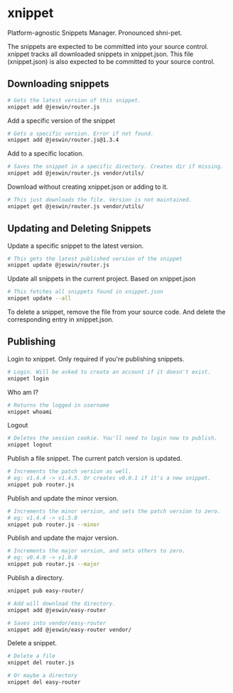 # xnippet

Platform-agnostic Snippets Manager. Pronounced shni-pet.

The snippets are expected to be committed into your source control. xnippet tracks all downloaded snippets in xnippet.json. This file (xnippet.json) is also expected to be committed to your source control.

## Downloading snippets

```sh
# Gets the latest version of this snippet.
xnippet add @jeswin/router.js
```

Add a specific version of the snippet

```sh
# Gets a specific version. Error if not found.
xnippet add @jeswin/router.js@1.3.4
```

Add to a specific location.

```sh
# Saves the snippet in a specific directory. Creates dir if missing.
xnippet add @jeswin/router.js vendor/utils/
```

Download without creating xnippet.json or adding to it.

```sh
# This just downloads the file. Version is not maintained.
xnippet get @jeswin/router.js vendor/utils/
```

## Updating and Deleting Snippets

Update a specific snippet to the latest version.

```sh
# This gets the latest published version of the snippet
xnippet update @jeswin/router.js
```

Update all snippets in the current project. Based on xnippet.json

```sh
# This fetches all snippets found in xnippet.json
xnippet update --all
```

To delete a snippet, remove the file from your source code.
And delete the corresponding entry in xnippet.json.

## Publishing

Login to xnippet. Only required if you're publishing snippets.

```sh
# Login. Will be asked to create an account if it doesn't exist.
xnippet login
```

Who am I?

```sh
# Returns the logged in username
xnippet whoami
```

Logout

```sh
# Deletes the session cookie. You'll need to login now to publish.
xnippet logout
```

Publish a file snippet. The current patch version is updated.

```sh
# Increments the patch version as well.
# eg: v1.4.4 -> v1.4.5. Or creates v0.0.1 if it's a new snippet.
xnippet pub router.js
```

Publish and update the minor version.

```sh
# Increments the minor version, and sets the patch version to zero.
# eg: v1.4.4 -> v1.5.0
xnippet pub router.js --minor
```

Publish and update the major version.

```sh
# Increments the major version, and sets others to zero.
# eg: v0.4.0 -> v1.0.0
xnippet pub router.js --major
```

Publish a directory. 

```sh
xnippet pub easy-router/

# Add will download the directory.
xnippet add @jeswin/easy-router

# Saves into vendor/easy-router
xnippet add @jeswin/easy-router vendor/
```

Delete a snippet.

```sh
# Delete a file
xnippet del router.js

# Or maybe a directory
xnippet del easy-router
```